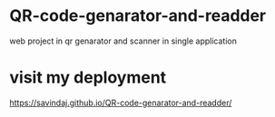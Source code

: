 # QR-code-genarator-and-readder
web project in qr genarator and scanner in single application

  # visit my deployment 

  https://savindaj.github.io/QR-code-genarator-and-readder/
